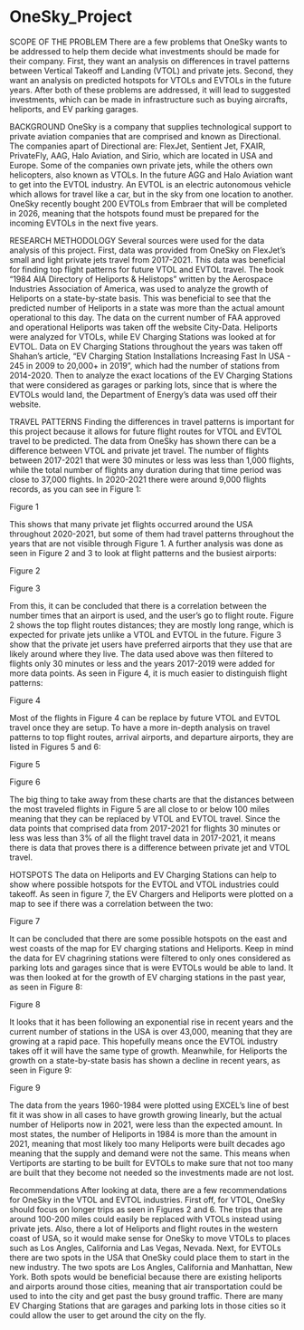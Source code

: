 # OneSky_Project

SCOPE OF THE PROBLEM
There are a few problems that OneSky wants to be addressed to help them decide what investments should be made for their company. First, they want an analysis on differences in travel patterns between Vertical Takeoff and Landing (VTOL) and private jets. Second, they want an analysis on predicted hotspots for VTOLs and EVTOLs in the future years. After both of these problems are addressed, it will lead to suggested investments, which can be made in infrastructure such as buying aircrafts, heliports, and EV parking garages. 
	
BACKGROUND
OneSky is a company that supplies technological support to private aviation companies that are comprised and known as Directional. The companies apart of Directional are: FlexJet, Sentient Jet, FXAIR, PrivateFly, AAG, Halo Aviation, and Sirio, which are located in USA and Europe. Some of the companies own private jets, while the others own helicopters, also known as VTOLs. In the future AGG and Halo Aviation want to get into the EVTOL industry. An EVTOL is an electric autonomous vehicle which allows for travel like a car, but in the sky from one location to another. OneSky recently bought 200 EVTOLs from Embraer that will be completed in 2026, meaning that the hotspots found must be prepared for the incoming EVTOLs in the next five years. 

RESEARCH METHODOLOGY 
Several sources were used for the data analysis of this project. First, data was provided from OneSky on FlexJet’s small and light private jets travel from 2017-2021. This data was beneficial for finding top flight patterns for future VTOL and EVTOL travel.  The book “1984 AIA Directory of Heliports & Helistops” written by the Aerospace Industries Association of America, was used to analyze the growth of Heliports on a state-by-state basis. This was beneficial to see that the predicted number of Heliports in a state was more than the actual amount operational to this day. The data on the current number of FAA approved and operational Heliports was taken off the website City-Data. Heliports were analyzed for VTOLs, while EV Charging Stations was looked at for EVTOL. Data on EV Charging Stations throughout the years was taken off Shahan’s article, “EV Charging Station Installations Increasing Fast In USA - 245 in 2009 to 20,000+ in 2019”, which had the number of stations from 2014-2020. Then to analyze the exact locations of the EV Charging Stations that were considered as garages or parking lots, since that is where the EVTOLs would land, the Department of Energy’s data was used off their website.

TRAVEL PATTERNS
Finding the differences in travel patterns is important for this project because it allows for future flight routes for VTOL and EVTOL travel to be predicted. The data from OneSky has shown there can be a difference between VTOL and private jet travel. The number of flights between 2017-2021 that were 30 minutes or less was less than 1,000 flights, while the total number of flights any duration during that time period was close to 37,000 flights. In 2020-2021 there were around 9,000 flights records, as you can see in Figure 1:

Figure 1

This shows that many private jet flights occurred around the USA throughout 2020-2021, but some of them had travel patterns throughout the years that are not visible through Figure 1. A further analysis was done as seen in Figure 2 and 3 to look at flight patterns and the busiest airports: 
 
Figure 2

Figure 3

From this, it can be concluded that there is a correlation between the number times that an airport is used, and the user’s go to flight route. Figure 2 shows the top flight routes distances; they are mostly long range, which is expected for private jets unlike a VTOL and EVTOL in the future. Figure 3 show that the private jet users have preferred airports that they use that are likely around where they live.
The data used above was then filtered to flights only 30 minutes or less and the years 2017-2019 were added for more data points. As seen in Figure 4, it is much easier to distinguish flight patterns:
 
Figure 4

Most of the flights in Figure 4 can be replace by future VTOL and EVTOL travel once they are setup. To have a more in-depth analysis on travel patterns to top flight routes, arrival airports, and departure airports, they are listed in Figures 5 and 6:
 
Figure 5

Figure 6

The big thing to take away from these charts are that the distances between the most traveled flights in Figure 5 are all close to or below 100 miles meaning that they can be replaced by VTOL and EVTOL travel. Since the data points that comprised data from 2017-2021 for flights 30 minutes or less was less than 3% of all the flight travel data in 2017-2021, it means there is data that proves there is a difference between private jet and VTOL travel. 

HOTSPOTS
The data on Heliports and EV Charging Stations can help to show where possible hotspots for the EVTOL and VTOL industries could takeoff. As seen in figure 7, the EV Chargers and Heliports were plotted on a map to see if there was a correlation between the two:
 
Figure 7

It can be concluded that there are some possible hotspots on the east and west coasts of the map for EV charging stations and Heliports. Keep in mind the data for EV chagrining stations were filtered to only ones considered as parking lots and garages since that is were EVTOLs would be able to land. It was then looked at for the growth of EV charging stations in the past year, as seen in Figure 8:
 
Figure 8

It looks that it has been following an exponential rise in recent years and the current number of stations in the USA is over 43,000, meaning that they are growing at a rapid pace. This hopefully means once the EVTOL industry takes off it will have the same type of growth. Meanwhile, for Heliports the growth on a state-by-state basis has shown a decline in recent years, as seen in Figure 9:
 
Figure 9

The data from the years 1960-1984 were plotted using EXCEL’s line of best fit it was show in all cases to have growth growing linearly, but the actual number of Heliports now in 2021, were less than the expected amount. In most states, the number of Heliports in 1984 is more than the amount in 2021, meaning that most likely too many Heliports were built decades ago meaning that the supply and demand were not the same. This means when Vertiports are starting to be built for EVTOLs to make sure that not too many are built that they become not needed so the investments made are not lost. 

Recommendations
After looking at data, there are a few recommendations for OneSky in the VTOL and EVTOL industries. First off, for VTOL, OneSky should focus on longer trips as seen in Figures 2 and 6. The trips that are around 100-200 miles could easily be replaced with VTOLs instead using private jets. Also, there a lot of Heliports and flight routes in the western coast of USA, so it would make sense for OneSky to move VTOLs to places such as Los Angles, California and Las Vegas, Nevada. Next, for EVTOLs there are two spots in the USA that OneSky could place them to start in the new industry. The two spots are Los Angles, California and Manhattan, New York. Both spots would be beneficial because there are existing heliports and airports around those cities, meaning that air transportation could be used to into the city and get past the busy ground traffic. There are many EV Charging Stations that are garages and parking lots in those cities so it could allow the user to get around the city on the fly. 

